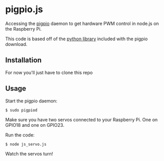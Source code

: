 pigpio.js
=========

Accessing the [pigpio](http://abyz.co.uk/rpi/pigpio/index.html) daemon to get
hardware PWM control in node.js on the Raspberry Pi. 

This code is based off of the [python library](http://abyz.co.uk/rpi/pigpio/python.html)
included with the pigpio download.

Installation
------------

For now you'll just have to clone this repo

Usage
-----

Start the pigpio daemon:

    $ sudo pigpiod

Make sure you have two servos connected to your Raspberry Pi. One on GPIO18
and one on GPIO23.

Run the code:

    $ node js_servo.js

Watch the servos turn!
